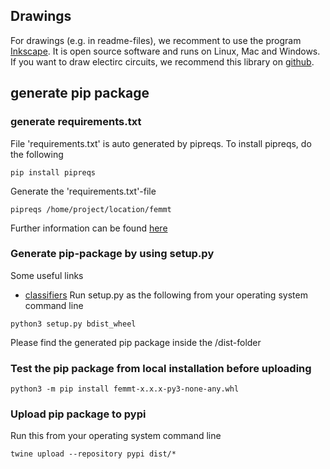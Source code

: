 
## Drawings
For drawings (e.g. in readme-files), we recomment to use the program [Inkscape](https://inkscape.org/). It is open source software and runs on Linux, Mac and Windows. If you want to draw electirc circuits, we recommend this library on [github](https://github.com/upb-lea/Inkscape_electric_Symbols).

## generate pip package

### generate requirements.txt
File 'requirements.txt' is auto generated by pipreqs. To install pipreqs, do the following
```
pip install pipreqs
```
Generate the 'requirements.txt'-file
```
pipreqs /home/project/location/femmt
```
Further information can be found [here](https://pypi.org/project/pipreqs/)

### Generate pip-package by using setup.py
Some useful links
 * [classifiers](https://pypi.org/classifiers/)
Run setup.py as the following from your operating system command line
```
python3 setup.py bdist_wheel 
```
Please find the generated pip package inside the /dist-folder

### Test the pip package from local installation before uploading 
```
python3 -m pip install femmt-x.x.x-py3-none-any.whl  
```

### Upload pip package to pypi
Run this from your operating system command line
```
twine upload --repository pypi dist/* 
```

 
